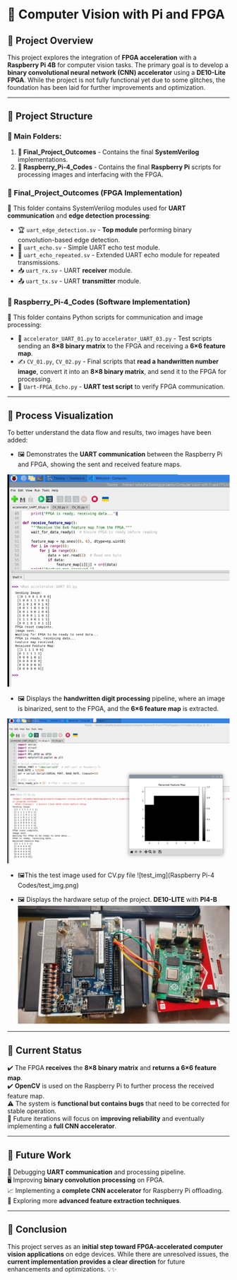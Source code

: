 # 🚀 **Computer Vision with Pi and FPGA**

## 📝 Project Overview
This project explores the integration of **FPGA acceleration** with a **Raspberry Pi 4B** for computer vision tasks. The primary goal is to develop a **binary convolutional neural network (CNN) accelerator** using a **DE10-Lite FPGA**. While the project is not fully functional yet due to some glitches, the foundation has been laid for further improvements and optimization.

---

## 📁 Project Structure
### 🔹 Main Folders:
1. **📁 Final_Project_Outcomes** - Contains the final **SystemVerilog** implementations.
2. **📁 Raspberry_Pi-4_Codes** - Contains the final **Raspberry Pi** scripts for processing images and interfacing with the FPGA.

### **📁 Final_Project_Outcomes (FPGA Implementation)**
📂 This folder contains SystemVerilog modules used for **UART communication** and **edge detection processing**:
- 🏆 `uart_edge_detection.sv` - **Top module** performing binary convolution-based edge detection.
- 🔄 `uart_echo.sv` - Simple UART echo test module.
- 🔁 `uart_echo_repeated.sv` - Extended UART echo module for repeated transmissions.
- 📥 `uart_rx.sv` - UART **receiver** module.
- 📤 `uart_tx.sv` - UART **transmitter** module.

### **📁 Raspberry_Pi-4_Codes (Software Implementation)**
📂 This folder contains Python scripts for communication and image processing:
- 📡 `accelerator_UART_01.py` to `accelerator_UART_03.py` - Test scripts sending an **8×8 binary matrix** to the FPGA and receiving a **6×6 feature map**.
- ✍️ `CV_01.py`, `CV_02.py` - Final scripts that **read a handwritten number image**, convert it into an **8×8 binary matrix**, and send it to the FPGA for processing.
- 🔧 `Uart-FPGA_Echo.py` - **UART test script** to verify FPGA communication.

---

## 📸 Process Visualization
To better understand the data flow and results, two images have been added:
- 🖼️ Demonstrates the **UART communication** between the Raspberry Pi and FPGA, showing the sent and received feature maps.

![uart_03](Images/uart_03.png)

- 🖼️ Displays the **handwritten digit processing** pipeline, where an image is binarized, sent to the FPGA, and the **6×6 feature map** is extracted.

![CV02](Images/CV02.png)

- 🖼️This the test image used for CV.py file
![test_img](Raspberry Pi-4 Codes/test_img.png)

- 🖼️ Displays the hardware setup of the project. **DE10-LITE** with **PI4-B**
![HW](Images/HW.jpg)

---

## 🔎 Current Status
✔️ The FPGA **receives** the **8×8 binary matrix** and **returns a 6×6 feature map**.  
✔️ **OpenCV** is used on the Raspberry Pi to further process the received feature map.  
⚠️ The system is **functional but contains bugs** that need to be corrected for stable operation.  
🚀 Future iterations will focus on **improving reliability** and eventually implementing a **full CNN accelerator**.  

---

## 🔮 Future Work
🔧 Debugging **UART communication** and processing pipeline.  
🖥️ Improving **binary convolution processing** on FPGA.  
📈 Implementing a **complete CNN accelerator** for Raspberry Pi offloading.  
🔬 Exploring more **advanced feature extraction techniques**.  

---

## 🎯 Conclusion
This project serves as an **initial step toward FPGA-accelerated computer vision applications** on edge devices. While there are unresolved issues, the **current implementation provides a clear direction** for future enhancements and optimizations. 💡✨

